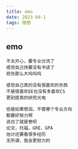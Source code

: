 ```yaml
---
title: emo
date: 2023-04-1 
tags: 随想
---
```

## emo
    不太开心，要专业分流了
    感觉自己快要没有书读了
    悲伤那么大呜呜呜

    感觉自己真的没有很喜欢的东西
    不是很喜欢EE也没有多喜欢CS
    更别提真的研究光电

    但是如果想润，不管哪个专业方向
    都要好努力啊
    说白了就是卷呗
    论文，托福，GRE，GPA
    估计还要看很多经历
    无所谓，我会更努力的